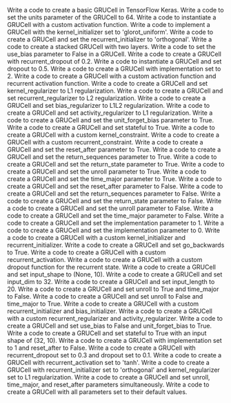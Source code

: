 Write a code to create a basic GRUCell in TensorFlow Keras.
Write a code to set the units parameter of the GRUCell to 64.
Write a code to instantiate a GRUCell with a custom activation function.
Write a code to implement a GRUCell with the kernel_initializer set to 'glorot_uniform'.
Write a code to create a GRUCell and set the recurrent_initializer to 'orthogonal'.
Write a code to create a stacked GRUCell with two layers.
Write a code to set the use_bias parameter to False in a GRUCell.
Write a code to create a GRUCell with recurrent_dropout of 0.2.
Write a code to instantiate a GRUCell and set dropout to 0.5.
Write a code to create a GRUCell with implementation set to 2.
Write a code to create a GRUCell with a custom activation function and recurrent activation function.
Write a code to create a GRUCell and set kernel_regularizer to L1 regularization.
Write a code to create a GRUCell and set recurrent_regularizer to L2 regularization.
Write a code to create a GRUCell and set bias_regularizer to L1L2 regularization.
Write a code to create a GRUCell and set activity_regularizer to L1 regularization.
Write a code to create a GRUCell and set the unit_forget_bias parameter to True.
Write a code to create a GRUCell and set stateful to True.
Write a code to create a GRUCell with a custom kernel_constraint.
Write a code to create a GRUCell with a custom recurrent_constraint.
Write a code to create a GRUCell and set the reset_after parameter to True.
Write a code to create a GRUCell and set the return_sequences parameter to True.
Write a code to create a GRUCell and set the return_state parameter to True.
Write a code to create a GRUCell and set the unroll parameter to True.
Write a code to create a GRUCell and set the time_major parameter to True.
Write a code to create a GRUCell and set the reset_after parameter to False.
Write a code to create a GRUCell and set the return_sequences parameter to False.
Write a code to create a GRUCell and set the return_state parameter to False.
Write a code to create a GRUCell and set the unroll parameter to False.
Write a code to create a GRUCell and set the time_major parameter to False.
Write a code to create a GRUCell and set the implementation parameter to 1.
Write a code to create a GRUCell and set the implementation parameter to 0.
Write a code to create a GRUCell with a custom kernel_initializer and recurrent_initializer.
Write a code to create a GRUCell and set go_backwards to True.
Write a code to create a GRUCell with a custom recurrent_activation.
Write a code to create a GRUCell with a custom dropout function for the recurrent state.
Write a code to create a GRUCell and set input_shape to (None, 10).
Write a code to create a GRUCell and set input_dim to 32.
Write a code to create a GRUCell and set input_length to 20.
Write a code to create a GRUCell and set unroll to True and time_major to False.
Write a code to create a GRUCell and set unroll to False and time_major to True.
Write a code to create a GRUCell with a custom recurrent_initializer and bias_initializer.
Write a code to create a GRUCell with a custom recurrent_regularizer and activity_regularizer.
Write a code to create a GRUCell and set use_bias to False and unit_forget_bias to True.
Write a code to create a GRUCell and set stateful to True with an input shape of (32, 10).
Write a code to create a GRUCell with implementation set to 1 and reset_after to False.
Write a code to create a GRUCell with recurrent_dropout set to 0.3 and dropout set to 0.1.
Write a code to create a GRUCell with recurrent_activation set to 'tanh'.
Write a code to create a GRUCell with recurrent_initializer set to 'orthogonal' and kernel_regularizer set to L1 regularization.
Write a code to create a GRUCell and set unroll, time_major, and reset_after parameters simultaneously.
Write a code to create a GRUCell with all parameters set to their default values.